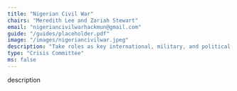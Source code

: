 ```yaml
---
title: "Nigerian Civil War"
chairs: "Meredith Lee and Zariah Stewart"
email: "nigeriancivilwarhackmun@gmail.com"
guide: "/guides/placeholder.pdf"
image: "/images/nigeriancivilwar.jpeg"
description: "Take roles as key international, military, and political figures to resolve the war between Nigeria and Biafra."
type: "Crisis Committee"
ms: false
---
```

description
